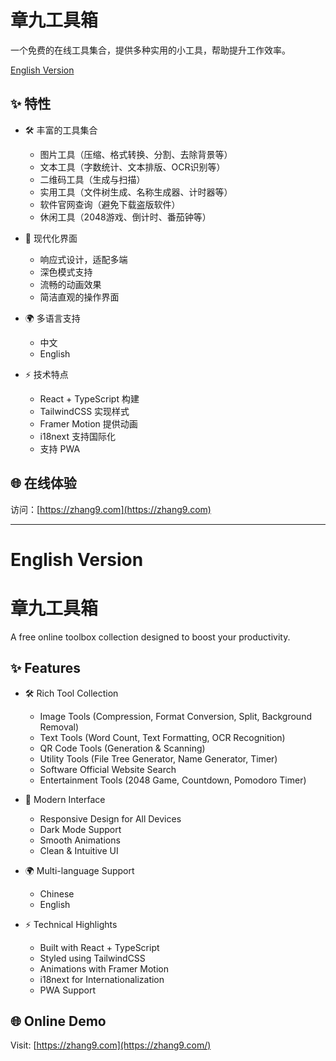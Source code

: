 # 章九工具箱

一个免费的在线工具集合，提供多种实用的小工具，帮助提升工作效率。

[English Version](#english-version)

## ✨ 特性

- 🛠️ 丰富的工具集合
  - 图片工具（压缩、格式转换、分割、去除背景等）
  - 文本工具（字数统计、文本排版、OCR识别等）
  - 二维码工具（生成与扫描）
  - 实用工具（文件树生成、名称生成器、计时器等）
  - 软件官网查询（避免下载盗版软件）
  - 休闲工具（2048游戏、倒计时、番茄钟等）

- 🎨 现代化界面
  - 响应式设计，适配多端
  - 深色模式支持
  - 流畅的动画效果
  - 简洁直观的操作界面

- 🌍 多语言支持
  - 中文
  - English

- ⚡ 技术特点
  - React + TypeScript 构建
  - TailwindCSS 实现样式
  - Framer Motion 提供动画
  - i18next 支持国际化
  - 支持 PWA

## 🌐 在线体验

访问：[https://zhang9.com](https://zhang9.com)

---

# English Version

# 章九工具箱

A free online toolbox collection designed to boost your productivity.

## ✨ Features

- 🛠️ Rich Tool Collection
  - Image Tools (Compression, Format Conversion, Split, Background Removal)
  - Text Tools (Word Count, Text Formatting, OCR Recognition)
  - QR Code Tools (Generation & Scanning)
  - Utility Tools (File Tree Generator, Name Generator, Timer)
  - Software Official Website Search
  - Entertainment Tools (2048 Game, Countdown, Pomodoro Timer)

- 🎨 Modern Interface
  - Responsive Design for All Devices
  - Dark Mode Support
  - Smooth Animations
  - Clean & Intuitive UI

- 🌍 Multi-language Support
  - Chinese
  - English

- ⚡ Technical Highlights
  - Built with React + TypeScript
  - Styled using TailwindCSS
  - Animations with Framer Motion
  - i18next for Internationalization
  - PWA Support

## 🌐 Online Demo

Visit: [https://zhang9.com](https://zhang9.com/)
